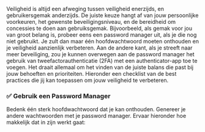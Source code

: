 Veiligheid is altijd een afweging tussen veiligheid enerzijds, en gebruikersgemak anderzijds. De juiste keuze hangt af van jouw persoonlijke voorkeuren, het gewenste beveiligingsniveau, en de bereidheid om concessies te doen aan gebruiksgemak. Bijvoorbeeld, als gemak voor jou van groot belang is, probeer eens een password manager uit, als je die nog niet gebruikt. Je zult dan maar één hoofdwachtwoord moeten onthouden en je veiligheid aanzienlijk verbeteren. Aan de andere kant, als je streeft naar meer beveiliging, zou je kunnen overwegen aan de password manager het gebruik van tweefactorauthenticatie (2FA) met een authenticator-app toe te voegen. Het draait allemaal om het vinden van de juiste balans die past bij jouw behoeften en prioriteiten. Hieronder een checklist van de best practices die jij kan toepassen om jouw veiligheid te verbeteren.


### ✅ Gebruik een Password Manager

Bedenk één sterk hoofdwachtwoord dat je kan onthouden. Genereer je andere wachtwoorden met je password manager. Ervaar hieronder hoe makkelijk dat in zijn werkt gaat:



